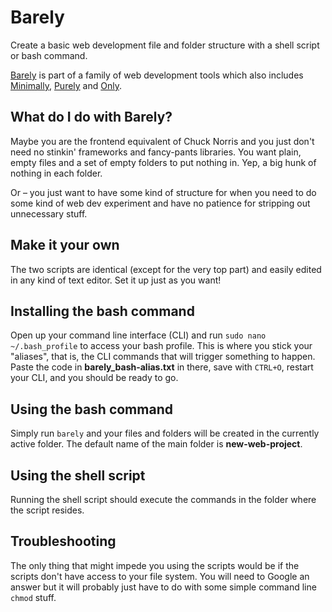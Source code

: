 # Barely
Create a basic web development file and folder structure with a shell script or bash command.

[Barely](https://github.com/mikaelvesavuori/barely) is part of a family of web development tools which also includes [Minimally](https://github.com/mikaelvesavuori/minimally), [Purely](https://github.com/mikaelvesavuori/purely) and [Only](https://github.com/beingstudio/only).

## What do I do with Barely?
Maybe you are the frontend equivalent of Chuck Norris and you just don't need no stinkin' frameworks and fancy-pants libraries. You want plain, empty files and a set of empty folders to put nothing in. Yep, a big hunk of nothing in each folder.

Or – you just want to have some kind of structure for when you need to do some kind of web dev experiment and have no patience for stripping out unnecessary stuff.

## Make it your own
The two scripts are identical (except for the very top part) and easily edited in any kind of text editor. Set it up just as you want!

## Installing the bash command
Open up your command line interface (CLI) and run `sudo nano ~/.bash_profile` to access your bash profile. This is where you stick your "aliases", that is, the CLI commands that will trigger something to happen. Paste the code in **barely_bash-alias.txt** in there, save with `CTRL+O`, restart your CLI, and you should be ready to go.

## Using the bash command
Simply run `barely` and your files and folders will be created in the currently active folder. The default name of the main folder is **new-web-project**.

## Using the shell script
Running the shell script should execute the commands in the folder where the script resides.

## Troubleshooting
The only thing that might impede you using the scripts would be if the scripts don't have access to your file system. You will need to Google an answer but it will probably just have to do with some simple command line `chmod` stuff.
